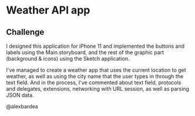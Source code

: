 
#  Weather API app

## Challenge

I designed this application for iPhone 11 and implemented the buttons and labels using the Main.storyboard, and the rest of the graphic part (background & icons) using the Sketch application.



I've managed to create a weather app that uses the current location to get weather, as well as using the city name that the user types in through the text field. And in the process, I've commented about text field, protocols and delegates, extensions, networking with URL session, as well as parsing JSON data.

@alexbardea
